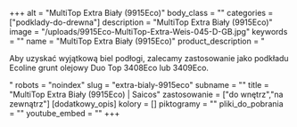 +++
alt = "MultiTop Extra Biały (9915Eco)"
body_class = ""
categories = ["podklady-do-drewna"]
description = "MultiTop Extra Biały (9915Eco)"
image = "/uploads/9915Eco-MultiTop-Extra-Weis-045-D-GB.jpg"
keywords = ""
name = "MultiTop Extra Biały (9915Eco)"
product_description = "<p>Aby uzyskać wyjątkową biel podłogi, zalecamy zastosowanie jako podkładu Ecoline grunt olejowy Duo Top 3408Eco lub 3409Eco.</p>"
robots = "noindex"
slug = "extra-bialy-9915eco"
subname = ""
title = "MultiTop Extra Biały (9915Eco) | Saicos"
zastosowanie = ["do wnętrz","na zewnątrz"]
[dodatkowy_opis]
kolory = []
piktogramy = ""
pliki_do_pobrania = ""
youtube_embed = ""
+++
